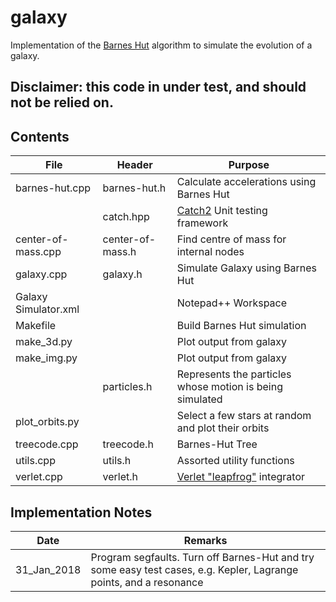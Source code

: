 # galaxy

Implementation of the [Barnes Hut](https://en.wikipedia.org/wiki/Barnes%E2%80%93Hut_simulation) algorithm
to simulate the evolution of a galaxy.

## Disclaimer: this code in under test, and should not be relied on.

## Contents

| File | Header | Purpose |
|---------------------|------------------|---------------------------------------------------------------------|
| barnes-hut.cpp |barnes-hut.h| Calculate accelerations using Barnes Hut|
| |catch.hpp | [Catch2](https://github.com/catchorg/Catch2) Unit testing framework |
| center-of-mass.cpp |center-of-mass.h| Find centre of mass for internal nodes|
| galaxy.cpp |galaxy.h| Simulate Galaxy using Barnes Hut|
|Galaxy Simulator.xml||Notepad++ Workspace|
| Makefile || Build Barnes Hut simulation |
| make_3d.py | |Plot output from galaxy |
| make_img.py || Plot output from galaxy |
|| particles.h | Represents the particles whose motion is being simulated|
| plot_orbits.py || Select a few stars at random and plot their orbits |
| treecode.cpp | treecode.h | Barnes-Hut Tree|
| utils.cpp | utils.h | Assorted utility functions|
| verlet.cpp | verlet.h | [Verlet "leapfrog"](http://physics.ucsc.edu/~peter/242/leapfrog.pdf) integrator|

## Implementation Notes

|  Date | Remarks |
|------------|--------------------------------------------------------------------|
|31_Jan_2018| Program segfaults. Turn off Barnes-Hut and try some easy test cases, e.g. Kepler, Lagrange points, and a resonance |
